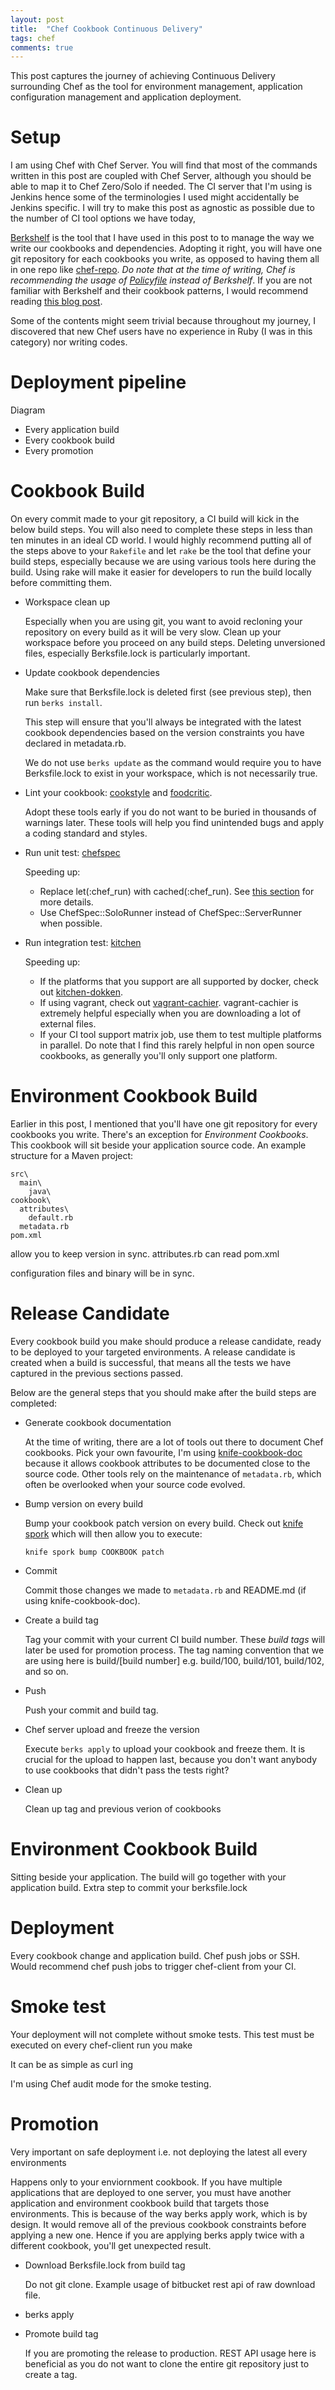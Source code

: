 ```yaml
---
layout: post
title:  "Chef Cookbook Continuous Delivery"
tags: chef
comments: true
---
```


This post captures the journey of achieving Continuous Delivery surrounding Chef
as the tool for environment management, application configuration management and application deployment.

# Setup

I am using Chef with Chef Server. You will find that most of the commands
written in this post are coupled with Chef Server, although you should be able to map it to
Chef Zero/Solo if needed. The CI server that I'm using is Jenkins hence some of the terminologies I used
might accidentally be Jenkins specific. I will try to make
this post as agnostic as possible due to the number of CI tool options we have today,

[Berkshelf](https://docs.chef.io/berkshelf.html) is the tool that I have used in this post to to manage the way
we write our cookbooks and dependencies. Adopting it right, you will have one git repository for each cookbooks
you write, as opposed to having them all in one repo like [chef-repo](https://docs.chef.io/chef_repo.html).
*Do note that at the time of writing,
Chef is recommending the usage of [Policyfile](https://docs.chef.io/policyfile.html) instead of Berkshelf*.
If you are not familiar with Berkshelf and their cookbook patterns, I would recommend reading
[this blog post](http://blog.vialstudios.com/the-environment-cookbook-pattern/).

Some of the contents might seem trivial because throughout my journey, I discovered that
new Chef users have no experience in Ruby (I was in this category) nor writing codes.

# Deployment pipeline

Diagram

- Every application build
- Every cookbook build
- Every promotion

# Cookbook Build

On every commit made to your git repository, a CI build will kick in the below build steps. You will also need to
complete these steps in less than ten minutes in an ideal CD world.
I would highly recommend putting all of the steps above to your `Rakefile` and let `rake` be the tool that
define your build steps, especially because we are using various tools here during the build. Using rake
will make it easier for developers to run the build locally before committing them.

- Workspace clean up

    Especially when you are using git, you want to avoid recloning your repository on every build
    as it will be very slow. Clean up your workspace before you proceed on any build steps. Deleting
    unversioned files, especially Berksfile.lock is particularly important.

- Update cookbook dependencies

    Make sure that Berksfile.lock is deleted first (see previous step), then run `berks install`.

    This step will ensure that you'll always be integrated with the latest cookbook dependencies
    based on the version constraints you have declared in metadata.rb.

    We do not use `berks update` as the command would require you to have Berksfile.lock
    to exist in your workspace, which is not necessarily true.

- Lint your cookbook: [cookstyle](https://docs.chef.io/cookstyle.html) and [foodcritic](http://www.foodcritic.io/).

    Adopt these tools early if you do not want to be buried in thousands of warnings later.
    These tools will help you find unintended bugs and apply a coding standard and styles.

- Run unit test: [chefspec](https://docs.chef.io/chefspec.html)

    Speeding up:
    - Replace let(:chef_run) with cached(:chef_run). See [this section](https://github.com/sethvargo/chefspec#faster-specs) for more details.
    - Use ChefSpec::SoloRunner instead of ChefSpec::ServerRunner when possible.

- Run integration test: [kitchen](http://kitchen.ci/)

    Speeding up:
    - If the platforms that you support are all supported by docker, check out
      [kitchen-dokken](https://github.com/someara/kitchen-dokken).
    - If using vagrant, check out [vagrant-cachier](http://fgrehm.viewdocs.io/vagrant-cachier/).
      vagrant-cachier is extremely helpful especially when you are downloading a lot of external
      files.
    - If your CI tool support matrix job, use them to test multiple platforms in parallel.
      Do note that I find this rarely helpful in non open source cookbooks, as generally
      you'll only support one platform.

# Environment Cookbook Build

Earlier in this post, I mentioned that you'll have one git repository for every cookbooks you write.
There's an exception for *Environment Cookbooks*. This cookbook will sit beside your application
source code. An example structure for a Maven project:

```
src\
  main\
    java\
cookbook\
  attributes\
    default.rb
  metadata.rb
pom.xml
```

allow you to keep version in sync. attributes.rb can read pom.xml

configuration files and binary will be in sync.

# Release Candidate

Every cookbook build you make should produce a release candidate, ready to be deployed to your targeted
environments. A release candidate is created when a build is successful, that means all the tests
we have captured in the previous sections passed.

Below are the general steps that you should make after the build steps are completed:

- Generate cookbook documentation
  
    At the time of writing, there are a lot of tools out there to document Chef cookbooks. Pick your own favourite,
    I'm using [knife-cookbook-doc](http://realityforge.org/knife-cookbook-doc/) because it allows
    cookbook attributes to be documented close to the source code. Other tools rely on the
    maintenance of `metadata.rb`, which often be overlooked when your source code evolved.

- Bump version on every build

    Bump your cookbook patch version on every build. Check out 
    [knife spork](https://github.com/jonlives/knife-spork) which will then allow you to execute:

    ```
    knife spork bump COOKBOOK patch
    ```

- Commit

    Commit those changes we made to `metadata.rb` and README.md (if using knife-cookbook-doc).

- Create a build tag

    Tag your commit with your current CI build number. These _build tags_ will later be used
    for promotion process. The tag naming convention that we are using here is build/[build number] e.g.
    build/100, build/101, build/102, and so on.

- Push

    Push your commit and build tag.

- Chef server upload and freeze the version
  
    Execute `berks apply` to upload your cookbook and freeze them. It is crucial for the upload to happen last,
    because you don't want anybody to use cookbooks that didn't pass the tests right?

- Clean up

    Clean up tag and previous verion of cookbooks

# Environment Cookbook Build

  Sitting beside your application. The build will go together with your application build.
  Extra step to commit your berksfile.lock

# Deployment 

Every cookbook change and application build. Chef push jobs or SSH. Would recommend chef push
jobs to trigger chef-client from your CI.

# Smoke test

Your deployment will not complete without smoke tests. This test must be executed on every
chef-client run you make

It can be as simple as curl ing

I'm using Chef audit mode for the smoke testing.

# Promotion

Very important on safe deployment i.e. not deploying the latest all every environments

Happens only to your enviornment cookbook.
If you have multiple applications that are deployed to one server, you must have another application and
environment cookbook build that targets those environments.
This is because of the way berks apply work, which is by design. It would remove all of the 
previous cookbook constraints before applying a new one. Hence if you are applying berks apply
twice with a different cookbook, you'll get unexpected result.

- Download Berksfile.lock from build tag

    Do not git clone. Example usage of bitbucket rest api of raw download file.

- berks apply

    

- Promote build tag

    If you are promoting the release to production. REST API usage here is beneficial as you do
    not want to clone the entire git repository just to create a tag.
